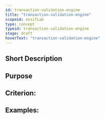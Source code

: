 ```yaml
---
id: transaction-validation-engine
title: "transaction-validation-engine"
scopeid: essifLab
type: concept
typeid: transaction-validation-engine
stage: draft
hoverText: "transaction-validation-engine"
---
```


## Short Description

## Purpose

## Criterion:

## Examples:
